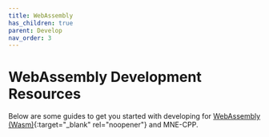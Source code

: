 ```yaml
---
title: WebAssembly
has_children: true
parent: Develop
nav_order: 3
---
```

# WebAssembly Development Resources

Below are some guides to get you started with developing for [WebAssembly (Wasm)](https://webassembly.org/){:target="_blank" rel="noopener"} and MNE-CPP.